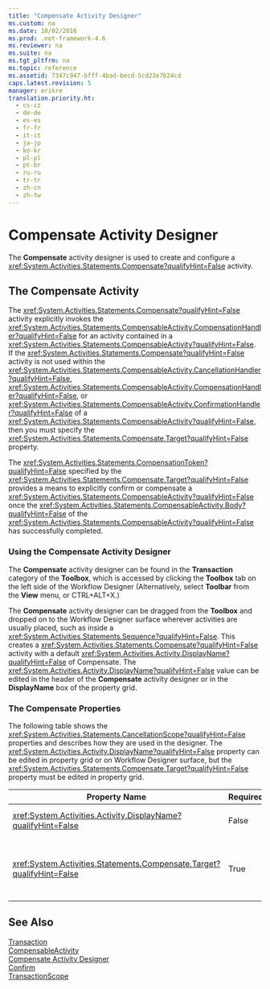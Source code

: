 ```yaml
---
title: "Compensate Activity Designer"
ms.custom: na
ms.date: 10/02/2016
ms.prod: .net-framework-4.6
ms.reviewer: na
ms.suite: na
ms.tgt_pltfrm: na
ms.topic: reference
ms.assetid: 7347c947-bfff-4bad-becd-5cd23e7b24cd
caps.latest.revision: 5
manager: erikre
translation.priority.ht: 
  - cs-cz
  - de-de
  - es-es
  - fr-fr
  - it-it
  - ja-jp
  - ko-kr
  - pl-pl
  - pt-br
  - ru-ru
  - tr-tr
  - zh-cn
  - zh-tw
---
```

# Compensate Activity Designer
The **Compensate** activity designer is used to create and configure a <xref:System.Activities.Statements.Compensate?qualifyHint=False> activity.  
  
## The Compensate Activity  
 The <xref:System.Activities.Statements.Compensate?qualifyHint=False> activity explicitly invokes the <xref:System.Activities.Statements.CompensableActivity.CompensationHandler?qualifyHint=False> for an activity contained in a <xref:System.Activities.Statements.CompensableActivity?qualifyHint=False>. If the <xref:System.Activities.Statements.Compensate?qualifyHint=False> activity is not used within the <xref:System.Activities.Statements.CompensableActivity.CancellationHandler?qualifyHint=False>, <xref:System.Activities.Statements.CompensableActivity.CompensationHandler?qualifyHint=False>, or <xref:System.Activities.Statements.CompensableActivity.ConfirmationHandler?qualifyHint=False> of a <xref:System.Activities.Statements.CompensableActivity?qualifyHint=False>, then you must specify the <xref:System.Activities.Statements.Compensate.Target?qualifyHint=False> property.  
  
 The <xref:System.Activities.Statements.CompensationToken?qualifyHint=False> specified by the <xref:System.Activities.Statements.Compensate.Target?qualifyHint=False> provides a means to explicitly confirm or compensate a <xref:System.Activities.Statements.CompensableActivity?qualifyHint=False> once the <xref:System.Activities.Statements.CompensableActivity.Body?qualifyHint=False> of the <xref:System.Activities.Statements.CompensableActivity?qualifyHint=False> has successfully completed.  
  
### Using the Compensate Activity Designer  
 The **Compensate** activity designer can be found in the **Transaction** category of the **Toolbox**, which is accessed by clicking the **Toolbox** tab on the left side of the Workflow Designer (Alternatively, select **Toolbar** from the **View** menu, or CTRL+ALT+X.)  
  
 The **Compensate** activity designer can be dragged from the **Toolbox** and dropped on to the Workflow Designer surface wherever activities are usually placed, such as inside a <xref:System.Activities.Statements.Sequence?qualifyHint=False>. This creates a <xref:System.Activities.Statements.Compensate?qualifyHint=False> activity with a default <xref:System.Activities.Activity.DisplayName?qualifyHint=False> of Compensate. The <xref:System.Activities.Activity.DisplayName?qualifyHint=False> value can be edited in the header of the **Compensate** activity designer or in the **DisplayName** box of the property grid.  
  
### The Compensate Properties  
 The following table shows the <xref:System.Activities.Statements.CancellationScope?qualifyHint=False> properties and describes how they are used in the designer. The <xref:System.Activities.Activity.DisplayName?qualifyHint=False> property can be edited in property grid or on Workflow Designer surface, but the <xref:System.Activities.Statements.Compensate.Target?qualifyHint=False> property must be edited in property grid.  
  
|Property Name|Required|Usage|  
|-------------------|--------------|-----------|  
|<xref:System.Activities.Activity.DisplayName?qualifyHint=False>|False|Specifies the optional friendly name of the <xref:System.Activities.Statements.Compensate?qualifyHint=False> activity. The default is Compensate.|  
|<xref:System.Activities.Statements.Compensate.Target?qualifyHint=False>|True|Specifies the <xref:System.Activities.InArgument`1?qualifyHint=False> that contains the <xref:System.Activities.Statements.CompensationToken?qualifyHint=False> for this <xref:System.Activities.Statements.Compensate?qualifyHint=False> activity.|  
  
## See Also  
 [Transaction](../WF_Design/Transaction-Activity-Designers.md)   
 [CompensableActivity](../WF_Design/CompensableActivity-Activity-Designer.md)   
 [Compensate Activity Designer](../WF_Design/Compensate-Activity-Designer.md)   
 [Confirm](../WF_Design/Confirm-Activity-Designer.md)   
 [TransactionScope](../WF_Design/TransactionScope-Activity-Designer.md)